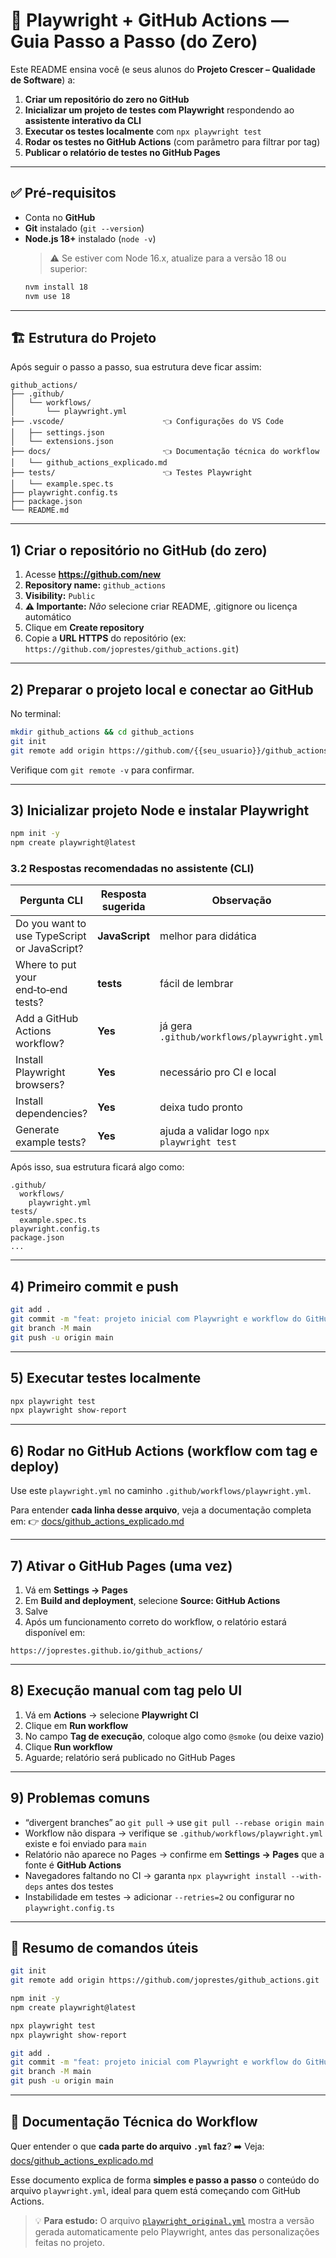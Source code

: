 # 🧪 Playwright + GitHub Actions — Guia Passo a Passo (do Zero)

Este README ensina você (e seus alunos do **Projeto Crescer – Qualidade de Software**) a:

1. **Criar um repositório do zero no GitHub**
2. **Inicializar um projeto de testes com Playwright** respondendo ao **assistente interativo da CLI**
3. **Executar os testes localmente** com `npx playwright test`
4. **Rodar os testes no GitHub Actions** (com parâmetro para filtrar por tag)
5. **Publicar o relatório de testes no GitHub Pages**

---

## ✅ Pré-requisitos

- Conta no **GitHub**
- **Git** instalado (`git --version`)
- **Node.js 18+** instalado (`node -v`)
  > ⚠️ Se estiver com Node 16.x, atualize para a versão 18 ou superior:
  ```bash
  nvm install 18
  nvm use 18
  ```

---

## 🏗️ Estrutura do Projeto

Após seguir o passo a passo, sua estrutura deve ficar assim:

```
github_actions/
├── .github/
│   └── workflows/
│       └── playwright.yml
├── .vscode/                      👈 Configurações do VS Code
│   ├── settings.json
│   └── extensions.json
├── docs/                         👈 Documentação técnica do workflow
│   └── github_actions_explicado.md
├── tests/                        👈 Testes Playwright
│   └── example.spec.ts
├── playwright.config.ts
├── package.json
└── README.md
```

---

## 1) Criar o repositório no GitHub (do zero)

1. Acesse **https://github.com/new**
2. **Repository name:** `github_actions`
3. **Visibility:** `Public`
4. **⚠️ Importante:** _Não_ selecione criar README, .gitignore ou licença automático
5. Clique em **Create repository**
6. Copie a **URL HTTPS** do repositório (ex: `https://github.com/joprestes/github_actions.git`)

---

## 2) Preparar o projeto local e conectar ao GitHub

No terminal:

```bash
mkdir github_actions && cd github_actions
git init
git remote add origin https://github.com/{{seu_usuario}}/github_actions.git
```

Verifique com `git remote -v` para confirmar.

---

## 3) Inicializar projeto Node e instalar Playwright

```bash
npm init -y
npm create playwright@latest
```

### 3.2 Respostas recomendadas no assistente (CLI)

| Pergunta CLI                                 | Resposta sugerida | Observação                                 |
| -------------------------------------------- | ----------------- | ------------------------------------------ |
| Do you want to use TypeScript or JavaScript? | **JavaScript**    | melhor para didática                       |
| Where to put your end‑to‑end tests?          | **tests**         | fácil de lembrar                           |
| Add a GitHub Actions workflow?               | **Yes**           | já gera `.github/workflows/playwright.yml` |
| Install Playwright browsers?                 | **Yes**           | necessário pro CI e local                  |
| Install dependencies?                        | **Yes**           | deixa tudo pronto                          |
| Generate example tests?                      | **Yes**           | ajuda a validar logo `npx playwright test` |

Após isso, sua estrutura ficará algo como:

```
.github/
  workflows/
    playwright.yml
tests/
  example.spec.ts
playwright.config.ts
package.json
...
```

---

## 4) Primeiro commit e push

```bash
git add .
git commit -m "feat: projeto inicial com Playwright e workflow do GitHub Actions"
git branch -M main
git push -u origin main
```

---

## 5) Executar testes localmente

```bash
npx playwright test
npx playwright show-report
```

---

## 6) Rodar no GitHub Actions (workflow com tag e deploy)

Use este `playwright.yml` no caminho `.github/workflows/playwright.yml`.

Para entender **cada linha desse arquivo**, veja a documentação completa em:
👉 [docs/github_actions_explicado.md](docs/github_actions_explicado.md)

---

## 7) Ativar o GitHub Pages (uma vez)

1. Vá em **Settings → Pages**
2. Em **Build and deployment**, selecione **Source: GitHub Actions**
3. Salve
4. Após um funcionamento correto do workflow, o relatório estará disponível em:

```
https://joprestes.github.io/github_actions/
```

---

## 8) Execução manual com tag pelo UI

1. Vá em **Actions** → selecione **Playwright CI**
2. Clique em **Run workflow**
3. No campo **Tag de execução**, coloque algo como `@smoke` (ou deixe vazio)
4. Clique **Run workflow**
5. Aguarde; relatório será publicado no GitHub Pages

---

## 9) Problemas comuns

- “divergent branches” ao `git pull` → use `git pull --rebase origin main`
- Workflow não dispara → verifique se `.github/workflows/playwright.yml` existe e foi enviado para `main`
- Relatório não aparece no Pages → confirme em **Settings → Pages** que a fonte é **GitHub Actions**
- Navegadores faltando no CI → garanta `npx playwright install --with-deps` antes dos testes
- Instabilidade em testes → adicionar `--retries=2` ou configurar no `playwright.config.ts`

---

## 🧷 Resumo de comandos úteis

```bash
git init
git remote add origin https://github.com/joprestes/github_actions.git

npm init -y
npm create playwright@latest

npx playwright test
npx playwright show-report

git add .
git commit -m "feat: projeto inicial com Playwright e workflow do GitHub Actions"
git branch -M main
git push -u origin main
```

---

## 📘 Documentação Técnica do Workflow

Quer entender o que **cada parte do arquivo `.yml` faz**?
➡️ Veja: [docs/github_actions_explicado.md](docs/github_actions_explicado.md)

Esse documento explica de forma **simples e passo a passo** o conteúdo do arquivo `playwright.yml`, ideal para quem está começando com GitHub Actions.

> 💡 **Para estudo:**
> O arquivo [`playwright_original.yml`](.github/workflows/playwright_original.yml) mostra a versão gerada automaticamente pelo Playwright, antes das personalizações feitas no projeto.
